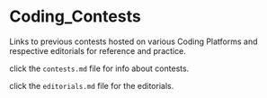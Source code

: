 # Coding_Contests
Links to previous contests hosted on various Coding Platforms and respective editorials for reference and practice.

click the `contests.md` file for info about contests.

click the `editorials.md` file for the editorials.

